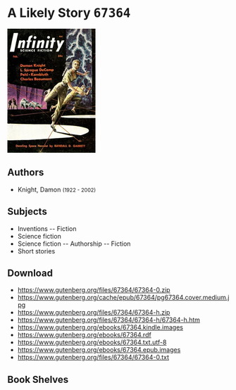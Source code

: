 # A Likely Story <kbd>67364</kbd>

![](./cover.medium.jpg "")

## Authors


 - Knight, Damon <small>(1922 - 2002)</small>

## Subjects


 - Inventions -- Fiction
 - Science fiction
 - Science fiction -- Authorship -- Fiction
 - Short stories

## Download


 - https://www.gutenberg.org/files/67364/67364-0.zip
 - https://www.gutenberg.org/cache/epub/67364/pg67364.cover.medium.jpg
 - https://www.gutenberg.org/files/67364/67364-h.zip
 - https://www.gutenberg.org/files/67364/67364-h/67364-h.htm
 - https://www.gutenberg.org/ebooks/67364.kindle.images
 - https://www.gutenberg.org/ebooks/67364.rdf
 - https://www.gutenberg.org/ebooks/67364.txt.utf-8
 - https://www.gutenberg.org/ebooks/67364.epub.images
 - https://www.gutenberg.org/files/67364/67364-0.txt

## Book Shelves


